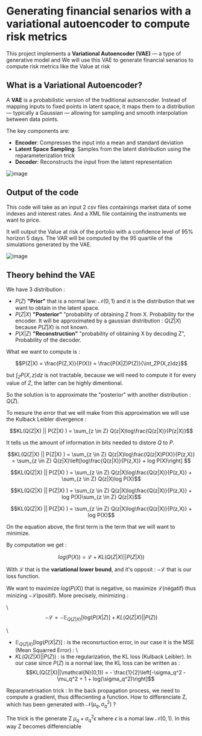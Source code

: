 # Generating financial senarios with a variational autoencoder to compute risk metrics

This project implements a **Variational Autoencoder (VAE)** — a type of generative model and We will use this VAE to generate financial senarios to compute risk metrics like the Value at risk


## What is a Variational Autoencoder?

A **VAE** is a probabilistic version of the traditional autoencoder. Instead of mapping inputs to fixed points in latent space, it maps them to a distribution — typically a Gaussian — allowing for sampling and smooth interpolation between data points.

The key components are:

- **Encoder**: Compresses the input into a mean and standard deviation
- **Latent Space Sampling**: Samples from the latent distribution using the reparameterization trick
- **Decoder**: Reconstructs the input from the latent representation

![image](https://github.com/user-attachments/assets/09cba6bc-19e1-4d21-a38e-705de58d0fc1)

## Output of the code

This code will take as an input 2 csv files containings market data of some indexes and interest rates. And a XML file containing the instruments we want to price.

It will output the Value at risk of the portolio with a confidence level of 95% horizon 5 days. The VAR will be computed by the 95 quartile of the simulations generated by the VAE.

![image](https://github.com/user-attachments/assets/4aa89310-e98b-4ab2-9dc8-c2228b4e9dc7)

## Theory behind the VAE

We have 3 distribution :
* $P(Z)$ **"Prior"** that is a normal law: $\mathcal{N}(0,1)$ and it is the distribution that we want to obtain in the latent space.
* $P(Z|X)$ **"Posterior"** "probability of obtaining Z from X. Probability for the encoder. It will be approximated by a gaussian distribution : $Q(Z|X)$ because $P(Z|X)$ is not known.
* $P(X|Z)$ **"Reconstruction"** "probability of obtaining X by decoding Z", Probability of the decoder. 

What we want to compute is : 

$$P(Z|X) = \frac{P(Z,X)}{P(X)} = \frac{P(X|Z)P(Z)}{\int_ZP(X,z)dz}$$

but $\int_ZP(X,z)dz$ is not tractable, because we will need to compute it for every value of $Z$, the latter can be highly dimentional. 

So the solution is to approximate the "posterior" with another distribution : $Q(Z)$.

To mesure the error that we will make from this approximation we will use the Kulback Leibler divergence : 

$$KL(Q(Z|X) || P(Z|X) ) = \sum_{z \in Z} Q(z|X)log\frac{Q(z|X)}{P(z|X)}$$

It tells us the amount of information in bits needed to distore $Q$ to $P$.

$$KL(Q(Z|X) || P(Z|X) ) = \sum_{z \in Z} Q(z|X)log\frac{Q(z|X)P(X)}{P(z,X)} = \sum_{z \in Z} Q(z|X)\left[log\frac{Q(z|X)}{P(z,X)} + log P(X)\right] $$

$$KL(Q(Z|X) || P(Z|X) ) = \sum_{z \in Z} Q(z|X)log\frac{Q(z|X)}{P(z,X)} + \sum_{z \in Z} Q(z|X)log P(X)$$


$$KL(Q(Z|X) || P(Z|X) ) = \sum_{z \in Z} Q(z|X)log\frac{Q(z|X)}{P(z,X)} + log P(X)\sum_{z \in Z} Q(z|X)$$


$$KL(Q(Z|X) || P(Z|X) ) = \sum_{z \in Z} Q(z|X)log\frac{Q(z|X)}{P(z,X)} + log P(X)$$

On the equation above, the first term is the term that we will want to minimize.





By computation we get :

$$log(P(X)) = \mathcal{L} + KL(Q(Z|X)||P(Z|X))$$

With $\mathcal{L}$ that is the **variational lower bound**, and it's opposit : $-\mathcal{L}$ that is our loss function.

We want to maximize $log(P(X))$ that is negative, so maximize $\mathcal{L}$(négatif) thus minizing $-\mathcal{L}$(positif). More precisely, minimizing :

\\
$$- \mathcal{L} = - \mathbb{E}_{Q(Z|X)}[log(P(X|Z)] + KL(Q(Z|X)||P(Z))$$

\
* $\mathbb{E}_{Q(Z|X)}[log(P(X|Z)]$ : is the reconsrtuction error, in our case it is the MSE (Mean Squarred Error) :
\\
* $KL(Q(Z|X)||P(Z))$ : is the regularization, the KL loss (Kulback Leibler). In our case since $P(Z)$ is a normal law, the KL loss can be written as :
$$KL(Q(Z|X)||\mathcal{N}(0,1)) = - \frac{1}{2}\left[-\sigma_q^2 - \mu_q^2 + 1 + log(\sigma_q^2)\right]$$

Reparametrisation trick :
In the back propagation process, we need to compute a gradient, thus diffecienting a function.
How to differenciate Z, which has been generated with $\mathcal{N}(\mu_q,\sigma_q^2)$ ?

The trick is the generate Z $\mu_q + \sigma_q^2 \epsilon$ where $\epsilon$ is a nomal law $\mathcal{N}(0,1)$. In this way Z becomes differenciable


